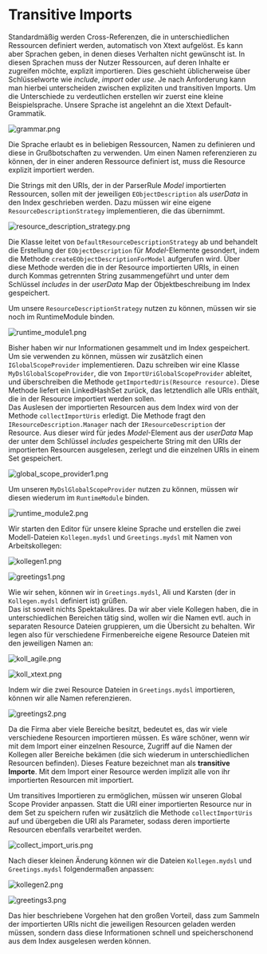 # Transitive Imports

Standardmäßig werden Cross-Referenzen, die in unterschiedlichen Ressourcen definiert werden, automatisch von Xtext aufgelöst. Es kann aber Sprachen geben, in denen dieses Verhalten nicht gewünscht ist. In diesen Sprachen muss der Nutzer Ressourcen, auf deren Inhalte er zugreifen möchte, explizit importieren. Dies geschieht üblicherweise über Schlüsselworte wie _include_, _import_ oder _use_.
Je nach Anforderung kann man hierbei unterscheiden zwischen expliziten und transitiven Imports. Um die Unterschiede zu verdeutlichen erstellen wir zuerst eine kleine Beispielsprache. Unsere Sprache ist angelehnt an die Xtext Default-Grammatik.

![grammar.png](images/grammar.png "grammar.png")

Die Sprache erlaubt es in beliebigen Ressourcen, Namen zu definieren und diese in Grußbotschaften zu verwenden. Um einen Namen referenzieren zu können, der in einer anderen Ressource  definiert ist, muss die Resource explizit importiert werden.

Die Strings mit den URIs, der in der ParserRule _Model_ importierten Ressourcen, sollen  mit der jeweiligen `EObjectDescription` als _userData_ in den Index geschrieben werden. Dazu müssen wir eine eigene `ResourceDescriptionStrategy` implementieren, die das übernimmt.

![resource_description_strategy.png](images/resource_description_strategy.png "resource_description_strategy.png")

Die Klasse leitet von `DefaultResourceDescriptionStrategy` ab und behandelt die Erstellung der `EObjectDescription` für _Model_-Elemente gesondert, indem die Methode `createEObjectDescriptionForModel` aufgerufen wird. Über diese Methode werden die in der Resource importierten URIs, in einen durch Kommas getrennten String zusammengeführt und unter dem Schlüssel _includes_ in der _userData_ Map der Objektbeschreibung im Index gespeichert.

Um unsere `ResourceDescriptionStrategy` nutzen zu können, müssen wir sie noch im RuntimeModule binden.

![runtime_module1.png](images/runtime_module1.png "runtime_module1.png")

Bisher haben wir nur Informationen gesammelt und im Index gespeichert. Um sie verwenden zu können, müssen wir zusätzlich einen `IGlobalScopeProvider` implementieren.
Dazu schreiben wir eine Klasse `MyDslGlobalScopeProvider`, die von `ImportUriGlobalScopeProvider` ableitet, und überschreiben die Methode `getImportedUris(Resource resource)`. Diese Methode liefert ein LinkedHashSet zurück, das letztendlich alle URIs enthält, die in der Resource importiert werden sollen.  
Das Auslesen der importierten Resourcen aus dem Index wird von der Methode `collectImportUris` erledigt. Die Methode fragt den `IResourceDescription.Manager` nach der `IResourceDescription` der Resource. Aus dieser wird für jedes _Model_-Element aus der _userData_ Map der unter dem Schlüssel _includes_ gespeicherte String mit den URIs der importierten Resourcen ausgelesen, zerlegt und die einzelnen URIs in einem Set gespeichert.  

![global_scope_provider1.png](images/global_scope_provider1.png "global_scope_provider1.png")

Um unseren `MyDslGlobalScopeProvider` nutzen zu können, müssen wir diesen wiederum im `RuntimeModule` binden.

![runtime_module2.png](images/runtime_module2.png "runtime_module2.png")

Wir starten den Editor für unsere kleine Sprache und erstellen die zwei Modell-Dateien `Kollegen.mydsl` und `Greetings.mydsl` mit Namen von Arbeitskollegen:  

![kollegen1.png](images/kollegen1.png "kollegen1.mydsl")

![greetings1.png](images/greetings1.png "greetings1.mydsl")

Wie wir sehen, können wir in `Greetings.mydsl`, Ali und Karsten (der in `Kollegen.mydsl` definiert ist) grüßen.  
Das ist soweit nichts Spektakuläres. Da wir aber viele Kollegen haben, die in unterschiedlichen Bereichen tätig sind, wollen wir die Namen evtl. auch in separaten Resource Dateien gruppieren, um die Übersicht zu behalten. Wir legen also für verschiedene Firmenbereiche eigene Resource Dateien mit den jeweiligen Namen an:  

![koll_agile.png](images/koll_agile.png "Koll_Agile.mydsl")  

![koll_xtext.png](images/koll_xtext.png "Koll_Xtext.mydsl")  

Indem wir die zwei Resource Dateien in `Greetings.mydsl` importieren, können wir alle Namen referenzieren.  

![greetings2.png](images/greetings2.png "Greetings.mydsl")  

Da die Firma aber viele Bereiche besitzt, bedeutet es, das wir viele verschiedene Resourcen importieren müssen. Es wäre schöner, wenn wir mit dem Import einer einzelnen Resource, Zugriff auf die Namen der Kollegen aller Bereiche bekämen (die sich wiederum in unterschiedlichen Resourcen befinden). Dieses Feature bezeichnet man als **transitive Importe**. Mit dem Import einer Resource werden implizit alle von ihr importierten Resourcen mit importiert.  

Um transitives Importieren zu ermöglichen, müssen wir unseren Global Scope Provider anpassen. Statt die URI einer importierten Resource nur in dem Set zu speichern rufen wir zusätzlich die Methode `collectImportUris` auf und übergeben die URI als Parameter, sodass deren importierte Resourcen ebenfalls verarbeitet werden.

![collect_import_uris.png](images/collect_import_uris.png "collect_import_uris.png")

Nach dieser kleinen Änderung können wir die Dateien `Kollegen.mydsl` und `Greetings.mydsl` folgendermaßen anpassen:  

![kollegen2.png](images/kollegen2.png "kollegen2.png")  

![greetings3.png](images/greetings3.png "greetings3.png")  

Das hier beschriebene Vorgehen hat den großen Vorteil, dass zum Sammeln der importierten URIs nicht die jeweiligen Resourcen geladen werden müssen, sondern dass diese Informationen schnell und speicherschonend aus dem Index ausgelesen werden können.
